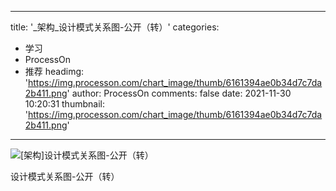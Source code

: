 
---
title: '_架构_设计模式关系图-公开（转）'
categories: 
 - 学习
 - ProcessOn
 - 推荐
headimg: 'https://img.processon.com/chart_image/thumb/6161394ae0b34d7c7da2b411.png'
author: ProcessOn
comments: false
date: 2021-11-30 10:20:31
thumbnail: 'https://img.processon.com/chart_image/thumb/6161394ae0b34d7c7da2b411.png'
---

<div>   
<img class="thumb" alt="[架构]设计模式关系图-公开（转）" src="https://img.processon.com/chart_image/thumb/6161394ae0b34d7c7da2b411.png" referrerpolicy="no-referrer">
<p>设计模式关系图-公开（转）</p>  
</div>
            